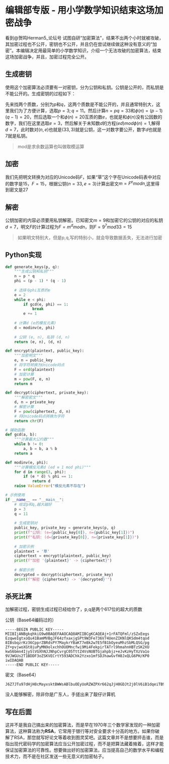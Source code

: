 # 编辑部专版 - 用小学数学知识结束这场加密战争

看到@贺鸣Herman5_论坛号 试图自研“加密算法”，结果不出两个小时就被攻破，其加密过程也不公开，密钥也不公开，并且仍在尝试继续做这种没有意义的“加密”。本编辑决定用最简单的小学数学知识，介绍一个无法攻破的加密算法，结束这场加密战争，并且，加密过程完全公开。

## 生成密钥

使用这个加密算法必须要有一对密钥，分为公钥和私钥。公钥是公开的，而私钥是不能公开的。生成密钥的过程如下：

先来找两个质数，分别为$p$和$q$，这两个质数是不能公开的，并且通常特别大，这里我们为了方便计算，选取$p=3;q=11$。然后计算$n=pq=33$和$\phi(n)=(p-1)(q-1)=20$，然后选取一个和$\phi(n)=20$互质的数$e$，也就是和$\phi(n)$没有公因数的数字，我们在这里选取$e=3$，然后解关于未知数$d$的方程$(ed) mod \phi(n)=1$,解得$d=7$，此时数对$(n,e)$也就是$(33,3)$就是公钥，这一对数字要公开，数字$d$也就是7就是私钥。

> mod是求余数运算也叫做取模运算

## 加密

我们先把明文转换为对应的Unicode码$F$，如果“草”这个字在Unicode码表中对应的数字是15，$F=15$，根据公钥$(n=33,e=3)$计算出密文$m=F^e mod n$,这里得到密文是27

## 解密

公钥加密的内容必须要用私钥解密。已知密文$m=9$和加密它的公钥的对应的私钥$d=7$，明文$F$的计算过程为$F=m^d mod n$，则$F={9^7} mod {33}=15$

> 如果明文特别大，但是p,q,写的特别小，就会导致数据丢失，无法进行加密

## Python实现

```python
def generate_keys(p, q):
    """生成公钥和私钥"""
    n = p * q
    phi = (p - 1) * (q - 1)
    
    # 选择与phi互质的e
    e = 2
    while e < phi:
        if gcd(e, phi) == 1:
            break
        e += 1
    
    # 计算d (e的模反元素)
    d = modinv(e, phi)
    
    # 公钥 (e, n), 私钥 (d, n)
    return (e, n), (d, n)

def encrypt(plaintext, public_key):
    """加密明文"""
    e, n = public_key
    # 将字符转换为Unicode码点
    F = ord(plaintext)
    # 加密计算
    m = pow(F, e, n)
    return m

def decrypt(ciphertext, private_key):
    """解密密文"""
    d, n = private_key
    # 解密计算
    F = pow(ciphertext, d, n)
    # 将Unicode码点转换为字符
    return chr(F)

# 辅助函数
def gcd(a, b):
    """计算最大公约数"""
    while b != 0:
        a, b = b, a % b
    return a

def modinv(e, phi):
    """计算模反元素d (ed ≡ 1 mod phi)"""
    for d in range(3, phi):
        if (e * d) % phi == 1:
            return d
    raise ValueError("模反元素不存在")

# 示例使用
if __name__ == "__main__":
    # 给定p和q,越大越好
    p = 3
    q = 11
    
    # 生成密钥对
    public_key, private_key = generate_keys(p, q)
    print(f"公钥: (e={public_key[0]}, n={public_key[1]})")
    print(f"私钥: (d={private_key[0]}, n={private_key[1]})")
    
    # 加密示例
    plaintext = '草'
    ciphertext = encrypt(plaintext, public_key)
    print(f"加密 '{plaintext}' -> {ciphertext}")
    
    # 解密示例
    decrypted = decrypt(ciphertext, private_key)
    print(f"解密 {ciphertext} -> '{decrypted}'")
```

## 杀死比赛

加解密过程，密钥生成过程已经给你了，p,q是两个617位的超大的质数

公钥（Base64编码过的）
```
-----BEGIN PUBLIC KEY-----
MIIBIjANBgkqhkiG9w0BAQEFAAOCAQ8AMIIBCgKCAQEAj+1rFATQFml/zSZxEegs
EzqweIgtxoQu41BamMVBgJF64zfxaxjgSPt9W3Fe736V74UenZIKNlQKSdm4tqod
8IBsbqzrKz36CpprZBRdsPY7MaykrYBaKT7eBk2w7E5fB1bOyeuMhzSbMLQSG/pg
Zf+pvjwoXGt8iuPyMN9olxchhOUOMncfwi9Mi4FekpirTATrl9hmahnHBTzSK2XU
kwS6bmn4IjySlVGXhNJJNhpCvrgC05TttZ4VsNUBTGjahpbjz+eJvKzHyTXzVa1o
9VJWGUs2T1BDDF3oZSKVECrtY593ADChk2Yzxo1mfSDJhawGvfH8JxQLG6PH/KP0
iwIDAQAB
-----END PUBLIC KEY-----
```
密文（Base64）
```
J6Z7JTu97dHjH8cMayxsktBWWsABlbuOEyUoRZWZPXr662qJjH0GDJt2j0lV6iB1dqeiTB9/ZV6COmesT5D7A67c4WJ6xEPkqhQrON+X8DCc/QH8zOlV4nwYUo+poXCKphEJ27tqiXKmpd0IAqVMwX4+xNi3FJeEfSXHsBEVxKA/pSdWbJpqDG3bH+Dsgv2oCmzoyh+dGTBvDKQ1D8gNOu9JUzlAK1GHty0AxcvKZAoi3SlNs26GwVXbK4qyjpY6lWEqXnsJXgq81aK+2CAbveuHOizMgAGZxq0FCmO8AN5Lcq9d5FT3HtxckQ0WEB1AsNjOEd4eKL22Sro6aVJqWQ==
```
没人能够解密，除非你是广东人，手搓出来了靓仔计算机

## 写在后面

这并不是我自己搞出来的加密算法，而是早在1970年三个数学家发现的一种加密算法，这种算法称为**RSA**，它常用于银行等对安全要求十分高的地方。如果你破解了RSA，那您就写好论文等着收到图灵奖吧。这篇文章并不是想要抨击谁，而是指出现代密码学的加密算法应当公开加密过程，而不是把算法藏着掖着，这样才能保证加密算法的可靠性。想要做出好的加密算法，应当提高自己的数学水平和编程技术力，而不是在社区发送一些无意义的加密帖子。